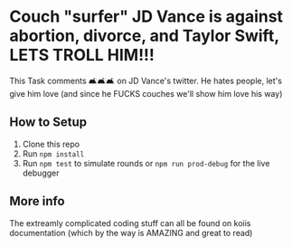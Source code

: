 # Couch "surfer" JD Vance is against abortion, divorce, and Taylor Swift, LETS TROLL HIM!!!

This Task comments 🛋️🛋️🛋️ on JD Vance's twitter.
He hates people, let's give him love (and since he FUCKS couches we'll show him love his way)

## How to Setup

1. Clone this repo
2. Run `npm install`
3. Run `npm test` to simulate rounds or `npm run prod-debug` for the live debugger

## More info

The extreamly complicated coding stuff can all be found on koiis documentation (which by the way is AMAZING and great to read)